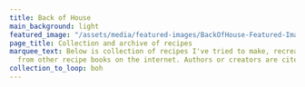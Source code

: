 ```yaml
---
title: Back of House
main_background: light
featured_image: "/assets/media/featured-images/BackOfHouse-Featured-Image.jpg"
page_title: Collection and archive of recipes
marquee_text: Below is collection of recipes I've tried to make, recreate, or sourced
  from other recipe books on the internet. Authors or creators are cited.
collection_to_loop: boh
---
```


